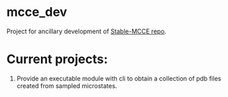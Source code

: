 # mcce_dev

Project for ancillary development of [Stable-MCCE repo](https://github.com/GunnerLab/Stable-MCCE).

# Current projects:
 1. Provide an executable module with cli to obtain a collection of pdb files created from sampled microstates.
